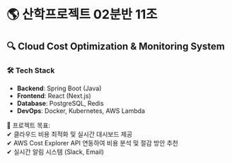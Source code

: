 # 🌎 산학프로젝트 02분반 11조
## 🔍 Cloud Cost Optimization & Monitoring System

### 🛠 Tech Stack
- **Backend**: Spring Boot (Java)
- **Frontend**: React (Next.js)
- **Database**: PostgreSQL, Redis
- **DevOps**: Docker, Kubernetes, AWS Lambda

📌 프로젝트 목표:  
✔ 클라우드 비용 최적화 및 실시간 대시보드 제공  
✔ AWS Cost Explorer API 연동하여 비용 분석 및 절감 방안 추천  
✔ 실시간 알림 시스템 (Slack, Email)  
